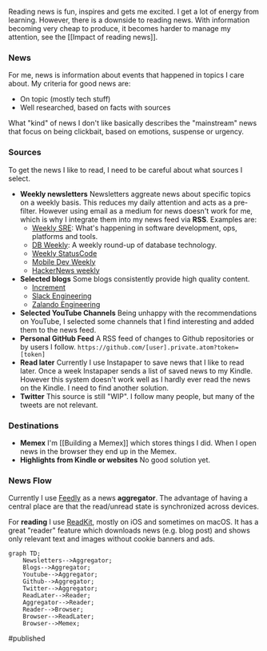 Reading news is fun, inspires and gets me excited. I get a lot of energy from learning. However, there is a downside to reading news. With information becoming very cheap to produce, it becomes harder to manage my attention, see the [[Impact of reading news]].

### News
For me, news is information about events that happened in topics I care about. My criteria for good news are:
- On topic (mostly tech stuff)
- Well researched, based on facts with sources
 
What "kind" of news I don't like basically describes the "mainstream" news that focus on being clickbait, based on emotions, suspense or urgency.

### Sources
To get the news I like to read, I need to be careful about what sources I select.

- **Weekly newsletters**
  Newsletters aggreate news about specific topics on a weekly basis. This reduces my daily attention and acts as a pre-filter. However using email as a medium for news doesn't work for me, which is why I integrate them into my news feed via **RSS**.
  Examples are:
	- [Weekly SRE](https://sreweekly.com): What's happening in software development, ops, platforms and tools.
	- [DB Weekly](https://dbweekly.com): A weekly round-up of database technology.
	- [Weekly StatusCode](https://weekly.statuscode.com)
	- [Mobile Dev Weekly](https://mobiledevweekly.com)
	- [HackerNews weekly](https://us1.campaign-archive.com/feed?u=faa8eb4ef3a111cef92c4f3d4&id=e505c88a2e)
- **Selected blogs**
   Some blogs consistently provide high quality content.
	- [Increment](https://increment.com)
	- [Slack Engineering](https://slack.engineering)
	- [Zalando Engineering](https://engineering.zalando.com)
- **Selected YouTube Channels**
  Being unhappy with the recommendations on YouTube, I selected some channels that I find interesting and added them to the news feed.  
- **Personal GitHub Feed**
  A RSS feed of changes to Github repositories or by users I follow. `https://github.com/[user].private.atom?token=[token]`
- **Read later**
  Currently I use Instapaper to save news that I like to read later. Once a week Instapaper sends a list of saved news to my Kindle. However this system doesn't work well as I hardly ever read the news on the Kindle. I need to find another solution.
- **Twitter**
  This source is still "WIP". I follow many people, but many of the tweets are not relevant.

### Destinations
- **Memex**
  I'm [[Building a Memex]] which stores things I did. When I open news in the browser they end up in the Memex.
- **Highlights from Kindle or websites**
  No good solution yet.

### News Flow
Currently I use [Feedly](https://feedly.com) as a news **aggregator**. The advantage of having a central place are that the read/unread state is synchronized across devices.

For **reading** I use [ReadKit](https://readkitapp.com), mostly on iOS and sometimes on macOS. It has a great "reader" feature which downloads news (e.g. blog post) and shows only relevant text and images without cookie banners and ads.

```mermaid
graph TD; 
    Newsletters-->Aggregator; 
    Blogs-->Aggregator; 
    Youtube-->Aggregator; 
    Github-->Aggregator; 
    Twitter-->Aggregator; 
    ReadLater-->Reader;
    Aggregator-->Reader;
	Reader-->Browser;
	Browser-->ReadLater;
	Browser-->Memex;
```

#published
